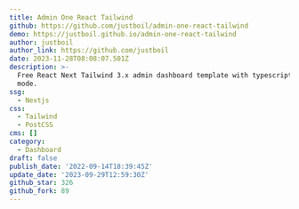 ```yaml
---
title: Admin One React Tailwind
github: https://github.com/justboil/admin-one-react-tailwind
demo: https://justboil.github.io/admin-one-react-tailwind
author: justboil
author_link: https://github.com/justboil
date: 2023-11-28T08:08:07.501Z
description: >-
  Free React Next Tailwind 3.x admin dashboard template with typescript and dark
  mode.
ssg:
  - Nextjs
css:
  - Tailwind
  - PostCSS
cms: []
category:
  - Dashboard
draft: false
publish_date: '2022-09-14T18:39:45Z'
update_date: '2023-09-29T12:59:30Z'
github_star: 326
github_fork: 89
---
```

